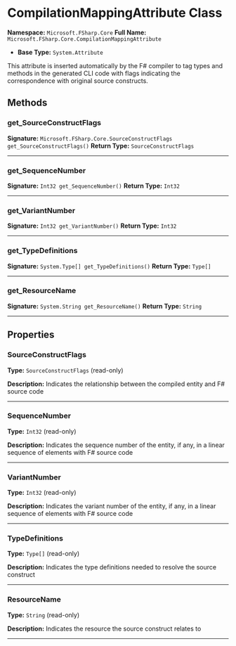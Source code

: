 # CompilationMappingAttribute Class

**Namespace:** `Microsoft.FSharp.Core`
**Full Name:** `Microsoft.FSharp.Core.CompilationMappingAttribute`
- **Base Type:** `System.Attribute`

This attribute is inserted automatically by the F# compiler to tag types 
 and methods in the generated CLI code with flags indicating the correspondence 
 with original source constructs.

## Methods

### get_SourceConstructFlags

**Signature:** `Microsoft.FSharp.Core.SourceConstructFlags get_SourceConstructFlags()`
**Return Type:** `SourceConstructFlags`

---

### get_SequenceNumber

**Signature:** `Int32 get_SequenceNumber()`
**Return Type:** `Int32`

---

### get_VariantNumber

**Signature:** `Int32 get_VariantNumber()`
**Return Type:** `Int32`

---

### get_TypeDefinitions

**Signature:** `System.Type[] get_TypeDefinitions()`
**Return Type:** `Type[]`

---

### get_ResourceName

**Signature:** `System.String get_ResourceName()`
**Return Type:** `String`

---

## Properties

### SourceConstructFlags

**Type:** `SourceConstructFlags` (read-only)

**Description:** Indicates the relationship between the compiled entity and F# source code

---

### SequenceNumber

**Type:** `Int32` (read-only)

**Description:** Indicates the sequence number of the entity, if any, in a linear sequence of elements with F# source code

---

### VariantNumber

**Type:** `Int32` (read-only)

**Description:** Indicates the variant number of the entity, if any, in a linear sequence of elements with F# source code

---

### TypeDefinitions

**Type:** `Type[]` (read-only)

**Description:** Indicates the type definitions needed to resolve the source construct

---

### ResourceName

**Type:** `String` (read-only)

**Description:** Indicates the resource the source construct relates to

---